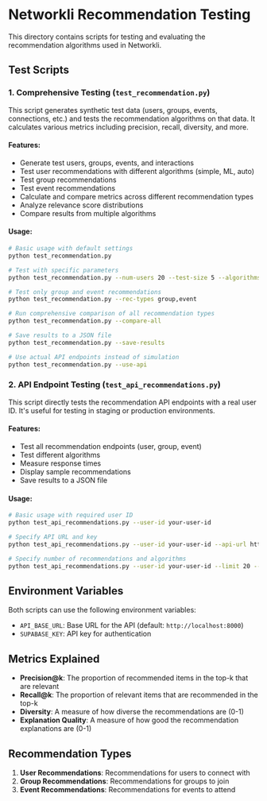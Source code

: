 # Networkli Recommendation Testing

This directory contains scripts for testing and evaluating the recommendation algorithms used in Networkli.

## Test Scripts

### 1. Comprehensive Testing (`test_recommendation.py`)

This script generates synthetic test data (users, groups, events, connections, etc.) and tests the recommendation algorithms on that data. It calculates various metrics including precision, recall, diversity, and more.

#### Features:
- Generate test users, groups, events, and interactions
- Test user recommendations with different algorithms (simple, ML, auto)
- Test group recommendations 
- Test event recommendations
- Calculate and compare metrics across different recommendation types
- Analyze relevance score distributions
- Compare results from multiple algorithms

#### Usage:
```bash
# Basic usage with default settings
python test_recommendation.py

# Test with specific parameters
python test_recommendation.py --num-users 20 --test-size 5 --algorithms simple,ml,auto

# Test only group and event recommendations
python test_recommendation.py --rec-types group,event

# Run comprehensive comparison of all recommendation types
python test_recommendation.py --compare-all

# Save results to a JSON file
python test_recommendation.py --save-results

# Use actual API endpoints instead of simulation
python test_recommendation.py --use-api
```

### 2. API Endpoint Testing (`test_api_recommendations.py`)

This script directly tests the recommendation API endpoints with a real user ID. It's useful for testing in staging or production environments.

#### Features:
- Test all recommendation endpoints (user, group, event)
- Test different algorithms
- Measure response times
- Display sample recommendations
- Save results to a JSON file

#### Usage:
```bash
# Basic usage with required user ID
python test_api_recommendations.py --user-id your-user-id

# Specify API URL and key
python test_api_recommendations.py --user-id your-user-id --api-url https://api.example.com --api-key your-api-key

# Specify number of recommendations and algorithms
python test_api_recommendations.py --user-id your-user-id --limit 20 --algorithms simple,ml
```

## Environment Variables

Both scripts can use the following environment variables:
- `API_BASE_URL`: Base URL for the API (default: `http://localhost:8000`)
- `SUPABASE_KEY`: API key for authentication

## Metrics Explained

- **Precision@k**: The proportion of recommended items in the top-k that are relevant
- **Recall@k**: The proportion of relevant items that are recommended in the top-k
- **Diversity**: A measure of how diverse the recommendations are (0-1)
- **Explanation Quality**: A measure of how good the recommendation explanations are (0-1)

## Recommendation Types

1. **User Recommendations**: Recommendations for users to connect with
2. **Group Recommendations**: Recommendations for groups to join
3. **Event Recommendations**: Recommendations for events to attend 